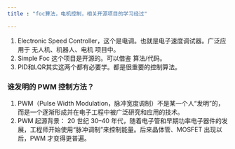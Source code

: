 ```yaml
---
title : "foc算法，电机控制，相关开源项目的学习经过"

---
```



1. Electronic Speed Controller，这个是电调。也就是电子速度调试器。广泛应用于 无人机、机器人、电机 项目中。
2. Simple Foc 这个项目是开源的。可以借鉴 算法/代码。
3. PID和LQR其实这两个都有必要学。都是很重要的控制算法。


### 谁发明的 PWM 控制方法？

1. PWM（Pulse Width Modulation，脉冲宽度调制）不是某一个人“发明”的，而是一个逐渐形成并在电子工程中被广泛研究和应用的技术。
2. PWM 起源背景： 20 世纪 30–40 年代，随着电子管和早期功率电子器件的发展，工程师开始使用“脉冲调制”来控制能量。后来晶体管、MOSFET 出现以后，PWM 才变得更普遍。

